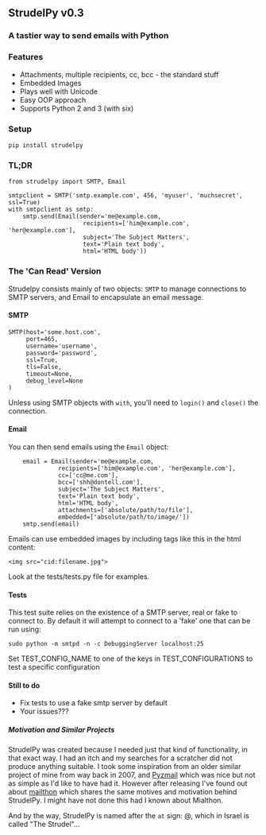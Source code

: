 ## StrudelPy v0.3
### A tastier way to send emails with Python

### Features
* Attachments, multiple recipients, cc, bcc - the standard stuff
* Embedded Images
* Plays well with Unicode
* Easy OOP approach
* Supports Python 2 and 3 (with six)


### Setup

```
pip install strudelpy
```

### TL;DR

```
from strudelpy import SMTP, Email

smtpclient = SMTP('smtp.example.com', 456, 'myuser', 'muchsecret', ssl=True)
with smtpclient as smtp:
    smtp.send(Email(sender='me@example.com,
                     recipients=['him@example.com', 'her@example.com'],
                     subject='The Subject Matters',
                     text='Plain text body',
                     html='HTML body'))
```

### The 'Can Read' Version

Strudelpy consists mainly of two objects: `SMTP` to manage connections to SMTP
servers, and Email to encapsulate an email message.


#### SMTP

```
SMTP(host='some.host.com',
     port=465,
     username='username',
     password='password',
     ssl=True,
     tls=False,
     timeout=None,
     debug_level=None
)
```

Unless using SMTP objects with `with`, you'll need to `login()` and `close()` the connection.


#### Email

You can then send emails using the `Email` object:
```
    email = Email(sender='me@example.com,
              recipients=['him@example.com', 'her@example.com'],
              cc=['cc@me.com'],
              bcc=['shh@dontell.com'],
              subject='The Subject Matters',
              text='Plain text body',
              html='HTML body',
              attachments=['absolute/path/to/file'],
              embedded=['absolute/path/to/image/'])
    smtp.send(email)
```

Emails can use embedded images by including tags like this in the html content:

```
<img src="cid:filename.jpg">
```

Look at the tests/tests.py file for examples.


#### Tests

This test suite relies on the existence of a SMTP server, real or fake to connect to.
By default it will attempt to connect to a 'fake' one that can be run using:

`sudo python -m smtpd -n -c DebuggingServer localhost:25`

Set TEST_CONFIG_NAME to one of the keys in TEST_CONFIGURATIONS to test a specific configuration


#### Still to do

* Fix tests to use a fake smtp server by default
* Your issues???

##### Motivation and Similar Projects
StrudelPy was created because I needed just that kind of functionality, in that exact way. I had an itch and my searches for a scratcher did not produce anything suitable. I took some inspiration from an older similar project of mine from way back in 2007, and [Pyzmail](http://www.magiksys.net/pyzmail/) which was nice but not as simple as I'd like to have had it. However after releasing I've found out about  [mailthon](https://github.com/eugene-eeo/mailthon) which shares the same motives and motivation behind StrudelPy. I might have not done this had I known about Mialthon.   

And by the way, StrudelPy is named after the `at` sign: @, which in Israel is called "The Strudel"...
